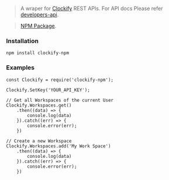 > A wraper for [Clockify](https://clockify.me) REST APIs. 
> For API docs Please refer [developers-api](https://clockify.me/developers-api). 

> [NPM Package](https://www.npmjs.com/package/clockify-npm).

### Installation
``` npm install clockify-npm ```

### Examples
```
const Clockify = require('clockify-npm');

Clockify.SetKey('YOUR_API_KEY');

// Get all Workspaces of the current User
Clockify.Workspaces.get()
    .then((data) => {
        console.log(data)
    }).catch((err) => {
        console.error(err);
    })

// Create a new Workspace
Clockify.Workspaces.add('My Work Space')
    .then((data) => {
        console.log(data)
    }).catch((err) => {
        console.error(err);
    })
```
